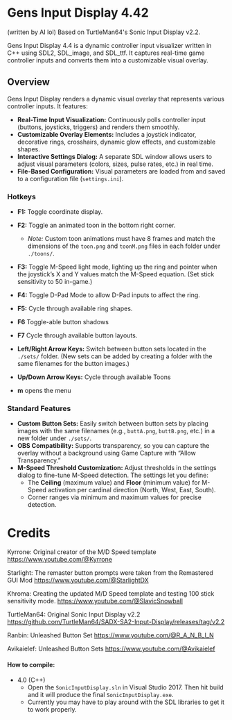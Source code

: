 # Gens Input Display 4.42
(written by AI lol)
Based on TurtleMan64's Sonic Input Display v2.2.

Gens Input Display 4.4 is a dynamic controller input visualizer written in C++ using SDL2, SDL_image, and SDL_ttf. It captures real-time game controller inputs and converts them into a customizable visual overlay. 

## Overview

Gens Input Display renders a dynamic visual overlay that represents various controller inputs. It features:
- **Real-Time Input Visualization:** Continuously polls controller input (buttons, joysticks, triggers) and renders them smoothly.
- **Customizable Overlay Elements:** Includes a joystick indicator, decorative rings, crosshairs, dynamic glow effects, and customizable shapes.
- **Interactive Settings Dialog:** A separate SDL window allows users to adjust visual parameters (colors, sizes, pulse rates, etc.) in real time.
- **File-Based Configuration:** Visual parameters are loaded from and saved to a configuration file (`settings.ini`).

### Hotkeys
- **F1:** Toggle coordinate display.
- **F2:** Toggle an animated toon in the bottom right corner.
  - *Note:* Custom toon animations must have 8 frames and match the dimensions of the `toon.png` and `toonM.png` files in each folder under `./toons/`.
- **F3:** Toggle M-Speed light mode, lighting up the ring and pointer when the joystick’s X and Y values match the M-Speed equation. (Set stick sensitivity to 50 in-game.)
- **F4:** Toggle D-Pad Mode to allow D-Pad inputs to affect the ring.
- **F5:** Cycle through available ring shapes.
- **F6** Toggle-able button shadows
- **F7** Cycle through available button layouts.
  
- **Left/Right Arrow Keys:** Switch between button sets located in the `./sets/` folder. (New sets can be added by creating a folder with the same filenames for the button images.)
- **Up/Down Arrow Keys:** Cycle through available Toons
- **m** opens the menu

### Standard Features
- **Custom Button Sets:** Easily switch between button sets by placing images with the same filenames (e.g., `buttA.png`, `buttB.png`, etc.) in a new folder under `./sets/`.
- **OBS Compatibility:** Supports transparency, so you can capture the overlay without a background using Game Capture with “Allow Transparency.”
- **M-Speed Threshold Customization:** Adjust thresholds in the settings dialog to fine-tune M-Speed detection. The settings let you define:
  - The **Ceiling** (maximum value) and **Floor** (minimum value) for M-Speed activation per cardinal direction (North, West, East, South).
  - Corner ranges via minimum and maximum values for precise detection.

# Credits

Kyrrone: Original creator of the M/D Speed template
https://www.youtube.com/@Kyrrone

Starlight: The remaster button prompts were taken from the Remastered GUI Mod
https://www.youtube.com/@StarlightDX

Khroma: Creating the updated M/D Speed template and testing 100 stick sensitivity mode.
https://www.youtube.com/@SlavicSnowball

TurtleMan64: Original Sonic Input Display v2.2
https://github.com/TurtleMan64/SADX-SA2-Input-Display/releases/tag/v2.2

Ranbin: Unleashed Button Set
https://www.youtube.com/@R_A_N_B_I_N

 Avikaielef: Unleashed Button Sets
 https://www.youtube.com/@Avikaielef
 
#### How to compile:     

* 4.0 (C++)
   * Open the `SonicInputDisplay.sln` in Visual Studio 2017. Then hit build and it will produce the final `SonicInputDisplay.exe`.
   * Currently you may have to play around with the SDL libraries to get it to work properly.


